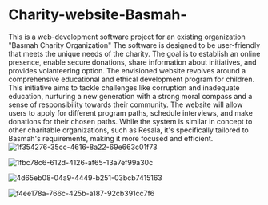 # Charity-website-Basmah-
This is a web-development software project for an existing organization "Basmah Charity Organization" The software is designed to be user-friendly that meets the unique needs of the charity. The goal is to establish an online presence, enable secure donations, share information about initiatives, and provides volanteering option.
The envisioned website revolves around a comprehensive educational and ethical development program for children. This initiative aims to tackle challenges like corruption and inadequate education, nurturing a new generation with a strong moral compass and a sense of responsibility towards their community.
The website will allow users to apply for different program paths, schedule interviews, and make donations for their chosen paths. While the system is similar in concept to other charitable organizations, such as Resala, it's specifically tailored to Basmah's requirements, making it more focused and efficient.
![1f354276-35cc-4616-8a22-69e663c01f73](https://github.com/mazen4bs/Charity-website-Basmah-/assets/128807230/eda91d72-3b7c-4b05-89c4-a2bd33544193)

![1fbc78c6-612d-4126-af65-13a7ef99a30c](https://github.com/mazen4bs/Charity-website-Basmah-/assets/128807230/ef59f867-c269-40d3-8d30-f49e4595f4de)

![4d65eb08-04a9-4449-b251-03bcb7415163](https://github.com/mazen4bs/Charity-website-Basmah-/assets/128807230/db6f6eb0-35f2-478a-b0f6-56d45729c0d7)

![f4ee178a-766c-425b-a187-92cb391cc7f6](https://github.com/mazen4bs/Charity-website-Basmah-/assets/128807230/1896fbb0-b840-4728-8b64-ecb6e2ba669e)

